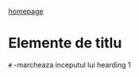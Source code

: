 [homepage](index.md)

# Elemente de titlu 

`#` -marcheaza inceputul lui hearding 1 































